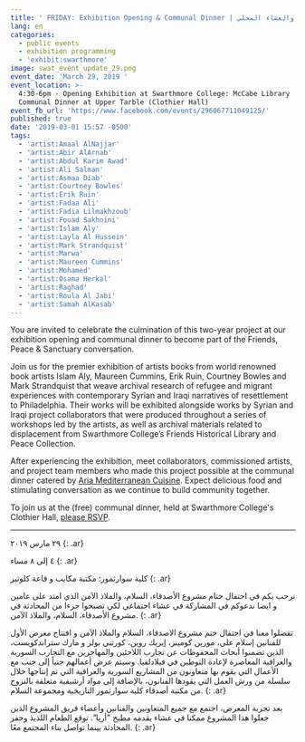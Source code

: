 ```yaml
---
title: ' FRIDAY: Exhibition Opening & Communal Dinner | افتتاح معرض الأصدقاء والسلام والملاذ والعشاء المحلي'
lang: en
categories:
  - public events
  - exhibition programming
  - 'exhibit:swarthmore'
image: swat_event_update_29.png
event_date: 'March 29, 2019 '
event_location: >-
  4:30-6pm - Opening Exhibition at Swarthmore College: McCabe Library | 6-8pm -
  Communal Dinner at Upper Tarble (Clothier Hall)
event_fb_url: 'https://www.facebook.com/events/296067711049125/'
published: true
date: '2019-03-01 15:57 -0500'
tags:
  - 'artist:Amaal AlNajjar'
  - 'artist:Abir AlArnab'
  - 'artist:Abdul Karim Awad'
  - 'artist:Ali Salman'
  - 'artist:Asmaa Diab'
  - 'artist:Courtney Bowles'
  - 'artist:Erik Ruin'
  - 'artist:Fadaa Ali'
  - 'artist:Fadia Lilmakhzoub'
  - 'artist:Fouad Sakhnini'
  - 'artist:Islam Aly'
  - 'artist:Layla Al Hussein'
  - 'artist:Mark Strandquist'
  - 'artist:Marwa'
  - 'artist:Maureen Cummins'
  - 'artist:Mohamed'
  - 'artist:Osama Herkal'
  - 'artist:Raghad'
  - 'artist:Roula Al Jabi'
  - 'artist:Samah AlKasab'
---
```


You are invited to celebrate the culmination of this two-year project at our exhibition opening and communal dinner to become part of the Friends, Peace & Sanctuary conversation.

Join us for the premier exhibition of artists books from world renowned book artists Islam Aly, Maureen Cummins, Erik Ruin, Courtney Bowles and Mark Strandquist that weave archival research of refugee and migrant experiences with contemporary Syrian and Iraqi narratives of resettlement to Philadelphia. Their works will be exhibited alongside works by Syrian and Iraqi project collaborators that were produced throughout a series of workshops led by the artists, as well as archival materials related to displacement from Swarthmore College’s Friends Historical Library and Peace Collection.

After experiencing the exhibition, meet collaborators, commissioned artists, and project team members who made this project possible at the communal dinner catered by [Aria Mediterranean Cuisine](http://www.aria610.com/). Expect delicious food and stimulating conversation as we continue to build community together.

To join us at the (free) communal dinner, held at Swarthmore College's Clothier Hall, [please RSVP](https://bit.ly/FPSDinner).


<hr/>

 
٢٩ مارس ٢٠١٩ 
{: .ar}

٤ إلى ٨ مساء
{: .ar}

كلية سوارثمور: مكتبة مكايب و قاعة كلوثير
{: .ar}

نرحب بكم في احتفال ختام مشروع الأصدقاء، السلام، والملاذ الآمن الذي امتد على عامين و ايضا ندعوكم في المشاركة في عشاء اجتماعي لكي تصبحوا جزءا من المحادثة في مشروع الأصدقاء، السلام، والملاذ الآمن.
{: .ar}

تفضلوا معنا في احتفال ختم مشروع الاصدقاء، السلام والملاذ الآمن و افتتاح معرض الأول للفنانين إسلام علي، مورين كومينز، إيريك روين، كورتني بولز و مارك ستراندكويست، الذين تضمنوا أبحاث المحفوظات عن تجارب اللاجئين والمهاجرين مع التجارب السورية والعراقية المعاصرة لإعادة التوطين في فيلادلفيا. وسيتم عرض أعمالهم جنباً إلى جنب مع الأعمال التي يقوم بها متعاونون من المشاريع السورية والعراقية التي تم إنتاجها خلال سلسلة من ورش العمل التي يقودها الفنانون، بالإضافة إلى مواد أرشيفية متعلقة بالنزوح من مكتبة أصدقاء كلية سوارثمور التاريخية ومجموعة السلام.
{: .ar}

بعد تجربة المعرض، اجتمع مع جميع المتعاونين والفنانين وأعضاء فريق المشروع الذين جعلوا هذا المشروع ممكنا في عشاء يقدمه مطبخ "أريا". توقع الطعام اللذيذ وحفز المحادثة بينما نواصل بناء المجتمع معًا.
{: .ar}
